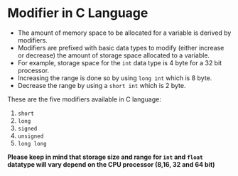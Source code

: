 # Modifier in C Language
- The amount of memory space to be allocated for a variable is derived by modifiers.
- Modifiers are prefixed with basic data types to modify (either increase or decrease) the amount of storage space allocated to a variable.
- For example, storage space for the `int` data type is 4 byte for a 32 bit processor.
- Increasing the range is done so by using `long int` which is 8 byte.
- Decrease the range by using a `short int` which is 2 byte.

These are the five modifiers available in C language:
1. `short`
2. `long`
3. `signed`
4. `unsigned`
5. `long long`

**Please keep in mind that storage size and range for `int` and `float` datatype will vary depend on the CPU processor (8,16, 32 and 64 bit)**


